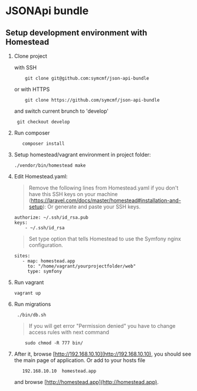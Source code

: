 JSONApi bundle
========================
## Setup development environment with Homestead 

1. Clone project

    with SSH

    ```
        git clone git@github.com:symcmf/json-api-bundle
    ```
    
    or with HTTPS
    
    ```
        git clone https://github.com/symcmf/json-api-bundle
    ```
	
	and switch current brunch to 'develop'
	
	 ```
      git checkout develop
     ```
	
2. Run composer
   
    ```
       composer install 
    ```
3. Setup homestead/vagrant environment in project folder:
	
    ```
    ./vendor/bin/homestead make
	```

4. Edit Homestead.yaml:
    > Remove the following lines from Homestead.yaml if you don't have this SSH keys on your machine (https://laravel.com/docs/master/homestead#installation-and-setup):
	> Or generate and paste your SSH keys.
    
    ```
    authorize: ~/.ssh/id_rsa.pub
    keys:
        - ~/.ssh/id_rsa
     ```
     
     > Set type option that tells Homestead to use the Symfony nginx configuration.
     
     ```
    sites:
        - map: homestead.app
          to: "/home/vagrant/yourprojectfolder/web"
          type: symfony
    ```

5. Run vagrant
	
    ```
    vagrant up
    ```
6. Run migrations
   
    ```
     ./bin/db.sh
    ```
    
    > If you will get error "Permission denied" you have to change access rules with next command 
        
    ```
        sudo chmod -R 777 bin/
     ```
     
7. After it, browse [http://192.168.10.10](http://192.168.10.10), you should see the main page of application.
   Or add to your hosts file 
    
     ```
        192.168.10.10  homestead.app
     ```
   
     and browse [http://homestead.app](http://homestead.app).